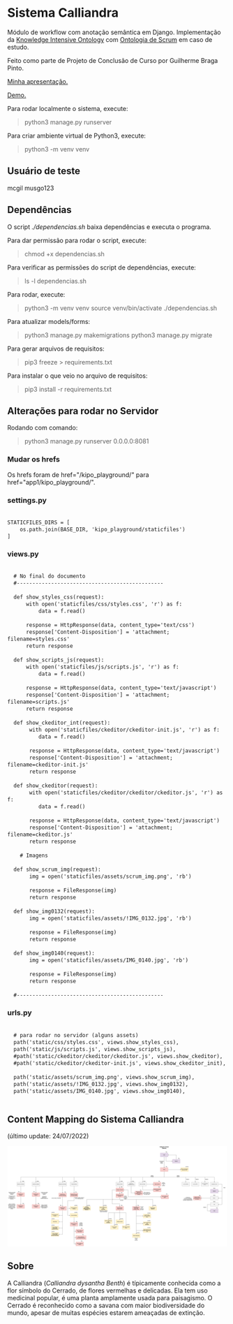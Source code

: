 # Sistema Calliandra

Módulo de workflow com anotação semântica em Django. Implementação da [Knowledge Intensive Ontology][KIPO] com [Ontologia de Scrum][SCRUM] em caso de estudo.

Feito como parte de Projeto de Conclusão de Curso por Guilherme Braga Pinto. 

[Minha apresentação.](https://youtu.be/bHcpC9uw4fE)

[Demo.](https://youtu.be/rF9q-QBYfUI)

Para rodar localmente o sistema, execute:

> python3 manage.py runserver

Para criar ambiente virtual de Python3, execute:

> python3 -m venv venv

## Usuário de teste

mcgil
musgo123

## Dependências

O script *./dependencias.sh* baixa dependências e executa o programa. 

Para dar permissão para rodar o script, execute:

> chmod +x dependencias.sh

Para verificar as permissões do script de dependências, execute:

> ls -l dependencias.sh

Para rodar, execute:

> python3 -m venv venv
> source venv/bin/activate
> ./dependencias.sh

Para atualizar models/forms:

> python3 manage.py makemigrations
> python3 manage.py migrate

Para gerar arquivos de requisitos:

> pip3 freeze > requirements.txt 

Para instalar o que veio no arquivo de requisitos:

> pip3 install -r requirements.txt

## Alterações para rodar no Servidor

Rodando com comando:

> python3 manage.py runserver 0.0.0.0:8081

### Mudar os hrefs

Os hrefs foram de href="/kipo_playground/" para href="app1/kipo_playground/". 

### settings.py

````

STATICFILES_DIRS = [
    os.path.join(BASE_DIR, 'kipo_playground/staticfiles')
]

````

### views.py

````

  # No final do documento
  #-----------------------------------------------

  def show_styles_css(request):
      with open('staticfiles/css/styles.css', 'r') as f:
          data = f.read()

      response = HttpResponse(data, content_type='text/css') 
      response['Content-Disposition'] = 'attachment; filename=styles.css'
      return response

  def show_scripts_js(request):
      with open('staticfiles/js/scripts.js', 'r') as f:
          data = f.read()

      response = HttpResponse(data, content_type='text/javascript')
      response['Content-Disposition'] = 'attachment; filename=scripts.js'
      return response

  def show_ckeditor_int(request):
       with open('staticfiles/ckeditor/ckeditor-init.js', 'r') as f:
          data = f.read()

       response = HttpResponse(data, content_type='text/javascript')
       response['Content-Disposition'] = 'attachment; filename=ckeditor-init.js'
       return response

  def show_ckeditor(request):
       with open('staticfiles/ckeditor/ckeditor/ckeditor.js', 'r') as f:
          data = f.read()

       response = HttpResponse(data, content_type='text/javascript')
       response['Content-Disposition'] = 'attachment; filename=ckeditor.js'
       return response

    # Imagens

  def show_scrum_img(request):
       img = open('staticfiles/assets/scrum_img.png', 'rb')

       response = FileResponse(img)
       return response

  def show_img0132(request):
       img = open('staticfiles/assets/!IMG_0132.jpg', 'rb')

       response = FileResponse(img)
       return response

  def show_img0140(request):
       img = open('staticfiles/assets/IMG_0140.jpg', 'rb')

       response = FileResponse(img)
       return response
      
  #-----------------------------------------------

````

### urls.py

````

  # para rodar no servidor (alguns assets)
  path('static/css/styles.css', views.show_styles_css),
  path('static/js/scripts.js', views.show_scripts_js),
  #path('static/ckeditor/ckeditor/ckeditor.js', views.show_ckeditor),
  #path('static/ckeditor/ckeditor-init.js', views.show_ckeditor_init),

  path('static/assets/scrum_img.png', views.show_scrum_img),
  path('static/assets/!IMG_0132.jpg', views.show_img0132),
  path('static/assets/IMG_0140.jpg', views.show_img0140),


````

## Content Mapping do Sistema Calliandra

(último update: 24/07/2022)

![Img](https://github.com/gui1080/TCC_ProjetoCalliandra/blob/master/Midia%20Externa/content_mapping.png)

## Sobre

A Calliandra (*Calliandra dysantha Benth*) é típicamente conhecida como a flor símbolo do Cerrado, de flores vermelhas e delicadas. Ela tem uso medicinal popular, é uma planta amplamente usada para paisagismo. O Cerrado é reconhecido como a savana com maior biodiversidade do mundo, apesar de muitas espécies estarem ameaçadas de extinção.


[KIPO]: "https://www.researchgate.net/publication/282939286_KIPO_the_knowledge-intensive_process_ontology"

[SCRUM]: "https://www.researchgate.net/publication/260480541_Integration_of_classical_and_agile_project_management_methodologies_based_on_ontological_models"

[readthedocs]: "https://owlready2.readthedocs.io/en/v0.37/#"

